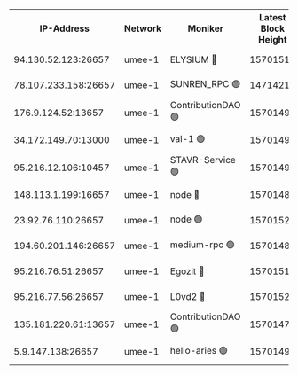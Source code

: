


<table><tr><th>IP-Address</th><th>Network</th><th>Moniker</th><th>Latest Block Height</th><th>Earliest Block Height</th><th>Catching Up</th><th>Tx Index</th><th>Voting Power</th><th>Scan Time</th></tr><tr><td>94.130.52.123:26657</td><td>umee-1</td><td>ELYSIUM 🔴</td><td>15701514</td><td>3216011</td><td>False</td><td>off</td><td>27272328</td><td>2025-01-14T16:22:12.122135157UTC</td></tr><tr><td>78.107.233.158:26657</td><td>umee-1</td><td>SUNREN_RPC 🟢</td><td>14714211</td><td>13338194</td><td>False</td><td>on</td><td>0</td><td>2025-01-14T16:20:45.656764664UTC</td></tr><tr><td>176.9.124.52:13657</td><td>umee-1</td><td>ContributionDAO 🟢</td><td>15701496</td><td>13924595</td><td>False</td><td>on</td><td>0</td><td>2025-01-14T16:20:34.943960842UTC</td></tr><tr><td>34.172.149.70:13000</td><td>umee-1</td><td>val-1 🟢</td><td>15701493</td><td>14743001</td><td>False</td><td>off</td><td>0</td><td>2025-01-14T16:20:19.841424588UTC</td></tr><tr><td>95.216.12.106:10457</td><td>umee-1</td><td>STAVR-Service 🟢</td><td>15701493</td><td>15224001</td><td>False</td><td>on</td><td>0</td><td>2025-01-14T16:21:55.034489459UTC</td></tr><tr><td>148.113.1.199:16657</td><td>umee-1</td><td>node 🔴</td><td>15701481</td><td>15235192</td><td>False</td><td>off</td><td>1666214</td><td>2025-01-14T16:19:11.344087691UTC</td></tr><tr><td>23.92.76.110:26657</td><td>umee-1</td><td>node 🟢</td><td>15701528</td><td>15458270</td><td>False</td><td>on</td><td>0</td><td>2025-01-14T16:23:29.068538583UTC</td></tr><tr><td>194.60.201.146:26657</td><td>umee-1</td><td>medium-rpc 🟢</td><td>15701483</td><td>15489235</td><td>False</td><td>on</td><td>0</td><td>2025-01-14T16:19:20.374435496UTC</td></tr><tr><td>95.216.76.51:26657</td><td>umee-1</td><td>Egozit 🔴</td><td>15701514</td><td>15601514</td><td>False</td><td>off</td><td>38713372</td><td>2025-01-14T16:22:11.838664317UTC</td></tr><tr><td>95.216.77.56:26657</td><td>umee-1</td><td>L0vd2 🔴</td><td>15701520</td><td>15601520</td><td>False</td><td>off</td><td>38608221</td><td>2025-01-14T16:22:50.971138101UTC</td></tr><tr><td>135.181.220.61:13657</td><td>umee-1</td><td>ContributionDAO 🟢</td><td>15701479</td><td>15693191</td><td>False</td><td>off</td><td>0</td><td>2025-01-14T16:19:04.326499675UTC</td></tr><tr><td>5.9.147.138:26657</td><td>umee-1</td><td>hello-aries 🟢</td><td>15701492</td><td>15700461</td><td>False</td><td>off</td><td>0</td><td>2025-01-14T16:20:14.437800540UTC</td></tr></table>